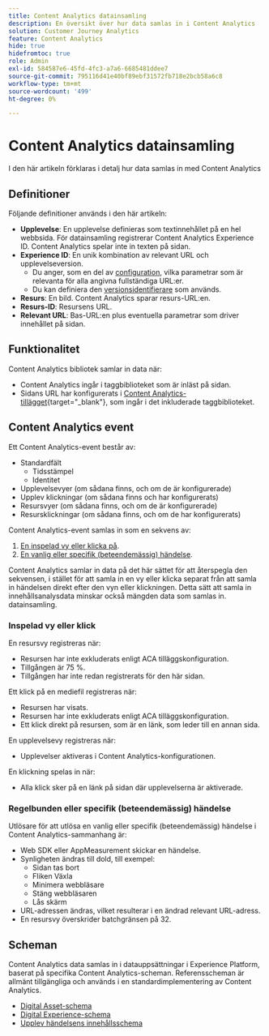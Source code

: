 ```yaml
---
title: Content Analytics datainsamling
description: En översikt över hur data samlas in i Content Analytics
solution: Customer Journey Analytics
feature: Content Analytics
hide: true
hidefromtoc: true
role: Admin
exl-id: 584587e6-45fd-4fc3-a7a6-6685481ddee7
source-git-commit: 795116d41e40bf89ebf31572fb718e2bcb58a6c8
workflow-type: tm+mt
source-wordcount: '499'
ht-degree: 0%

---
```


# Content Analytics datainsamling

I den här artikeln förklaras i detalj hur data samlas in med Content Analytics


## Definitioner

Följande definitioner används i den här artikeln:

* **Upplevelse**: En upplevelse definieras som textinnehållet på en hel webbsida. För datainsamling registrerar Content Analytics Experience ID. Content Analytics spelar inte in texten på sidan.
* **Experience ID**: En unik kombination av relevant URL och upplevelseversion.
   * Du anger, som en del av [configuration](configuration.md), vilka parametrar som är relevanta för alla angivna fullständiga URL:er.
   * Du kan definiera den [versionsidentifierare](manual.md#versioning) som används.
* **Resurs**: En bild. Content Analytics sparar resurs-URL:en.
* **Resurs-ID**: Resursens URL.
* **Relevant URL**: Bas-URL:en plus eventuella parametrar som driver innehållet på sidan.


## Funktionalitet

Content Analytics bibliotek samlar in data när:

* Content Analytics ingår i taggbiblioteket som är inläst på sidan.
* Sidans URL har konfigurerats i [Content Analytics-tillägget](https://experienceleague.adobe.com/en/docs/experience-platform/tags/extensions/client/content-analytics/overview){target="_blank"}, som ingår i det inkluderade taggbiblioteket.


## Content Analytics event

Ett Content Analytics-event består av:

* Standardfält
   * Tidsstämpel
   * Identitet
* Upplevelsevyer (om sådana finns, och om de är konfigurerade)
* Upplev klickningar (om sådana finns och har konfigurerats)
* Resursvyer (om sådana finns, och om de är konfigurerade)
* Resursklickningar (om sådana finns, och om de har konfigurerats)


Content Analytics-event samlas in som en sekvens av:

1. [En inspelad vy eller klicka på](#recorded-view-or-click).
1. [En vanlig eller specifik (beteendemässig) händelse](#regular-or-specific-behaviorial-event).

Content Analytics samlar in data på det här sättet för att återspegla den sekvensen, i stället för att samla in en vy eller klicka separat från att samla in händelsen direkt efter den vyn eller klickningen. Detta sätt att samla in innehållsanalysdata minskar också mängden data som samlas in. datainsamling.

### Inspelad vy eller klick

En resursvy registreras när:

* Resursen har inte exkluderats enligt ACA tilläggskonfiguration.
* Tillgången är 75 %.
* Tillgången har inte redan registrerats för den här sidan.

Ett klick på en mediefil registreras när:

* Resursen har visats.
* Resursen har inte exkluderats enligt ACA tilläggskonfiguration.
* Ett klick direkt på resursen, som är en länk, som leder till en annan sida.

En upplevelsevy registreras när:

* Upplevelser aktiveras i Content Analytics-konfigurationen.

En klickning spelas in när:

* Alla klick sker på en länk på sidan där upplevelserna är aktiverade.


### Regelbunden eller specifik (beteendemässig) händelse

Utlösare för att utlösa en vanlig eller specifik (beteendemässig) händelse i Content Analytics-sammanhang är:

* Web SDK eller AppMeasurement skickar en händelse.
* Synligheten ändras till dold, till exempel:
   * Sidan tas bort
   * Fliken Växla
   * Minimera webbläsare
   * Stäng webbläsaren
   * Lås skärm
* URL-adressen ändras, vilket resulterar i en ändrad relevant URL-adress.
* En resursvy överskrider batchgränsen på 32.


## Scheman

Content Analytics data samlas in i datauppsättningar i Experience Platform, baserat på specifika Content Analytics-scheman. Referensscheman är allmänt tillgängliga och används i en standardimplementering av Content Analytics.

* [Digital Asset-schema](https://github.com/adobe/xdm/blob/master/components/classes/digital-asset.schema.json)
* [Digital Experience-schema](https://github.com/adobe/xdm/blob/master/components/classes/digital-experience.schema.json)
* [Upplev händelsens innehållsschema](https://github.com/adobe/xdm/blob/master/components/fieldgroups/experience-event/experienceevent-content.schema.json)
